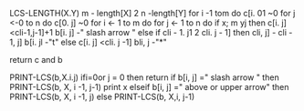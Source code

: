 LCS-LENGTH(X.Y)
m - length[X]
2 n -length[Y]
for i -1 tom
do c[i. 01 ~0
for j <-0 to n
do c[0. j] ~0
for i <- 1 to m
do for j <- 1 to n
do if x; m yj
then c[i. j] <cli-1,j-1]+1
b[i. j] -" slash arrow "
else if cli - 1. j1 2 cli. j - 1]
then cli, j] - cli - 1, j]
b[i. jl -"t"
else c[i. j] <cli. j -1]
bli, j -"*"



return c and b



PRINT-LCS(b,X.i.j)
ifi=0or j = 0
then return
if b[i, j] =" slash arrow "
then PRINT-LCS(b, X, i -1, j-1)
print x
elseif b[i, j] =" above or upper arrow"
then PRINT-LCS(b, X, i -1, j)
else PRINT-LCS(b, X,i, j-1)
